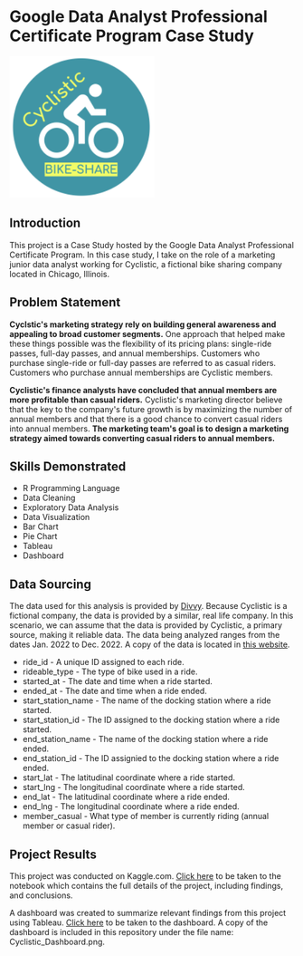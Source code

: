 # Google Data Analyst Professional Certificate Program Case Study
![Introductory Picture](Cyclistic_Logo.png)
## Introduction
This project is a Case Study hosted by the Google Data Analyst Professional Certificate Program. In this case study, I take on the role of a marketing junior data analyst working for Cyclistic, a fictional bike sharing company located in Chicago, Illinois.

## Problem Statement
**Cyclstic's marketing strategy rely on building general awareness and appealing to broad customer segments.** One approach that helped make these things possible was the flexibility of its pricing plans: single-ride passes, full-day passes, and annual memberships. Customers who purchase single-ride or full-day passes are referred to as casual riders. Customers who purchase annual memberships are Cyclistic members.

**Cyclistic's finance analysts have concluded that annual members are more profitable than casual riders.** Cyclistic's marketing director believe that the key to the company's future growth is by maximizing the number of annual members and that there is a good chance to convert casual riders into annual members. **The marketing team's goal is to design a marketing strategy aimed towards converting casual riders to annual members.**

## Skills Demonstrated
* R Programming Language
* Data Cleaning
* Exploratory Data Analysis
* Data Visualization
* Bar Chart
* Pie Chart
* Tableau
* Dashboard

## Data Sourcing
The data used for this analysis is provided by [Divvy](https://divvy-tripdata.s3.amazonaws.com/index.html). Because Cyclistic is a fictional company, the data is provided by a similar, real life company. In this scenario, we can assume that the data is provided by Cyclistic, a primary source, making it reliable data. The data being analyzed ranges from the dates Jan. 2022 to Dec. 2022. A copy of the data is located in [this website](https://www.kaggle.com/datasets/jameschunweber/data-for-google-capstone-project-cyclistic-2022).
* ride_id - A unique ID assigned to each ride.
* rideable_type - The type of bike used in a ride.
* started_at - The date and time when a ride started.
* ended_at - The date and time when a ride ended.
* start_station_name - The name of the docking station where a ride started.
* start_station_id - The ID assigned to the docking station where a ride started.
* end_station_name - The name of the docking station where a ride ended.
* end_station_id - The ID assignied to the docking station where a ride ended.
* start_lat - The latitudinal coordinate where a ride started.
* start_lng - The longitudinal coordinate where a ride started.
* end_lat - The latitudinal coordinate where a ride ended.
* end_lng - The longitudinal coordinate where a ride ended.
* member_casual - What type of member is currently riding (annual member or casual rider).

## Project Results
This project was conducted on Kaggle.com. [Click here](https://www.kaggle.com/code/jameschunweber/google-case-study-cyclistic-r-and-tableau#) to be taken to the notebook which contains the full details of the project, including findings, and conclusions.

A dashboard was created to summarize relevant findings from this project using Tableau. [Click here](https://public.tableau.com/views/GoogleCaseStudyCyclisticDashboard/Dashboard1?:language=en-US&:sid=&:redirect=auth&:display_count=n&:origin=viz_share_link) to be taken to the dashboard. A copy of the dashboard is included in this repository under the file name: Cyclistic_Dashboard.png.
